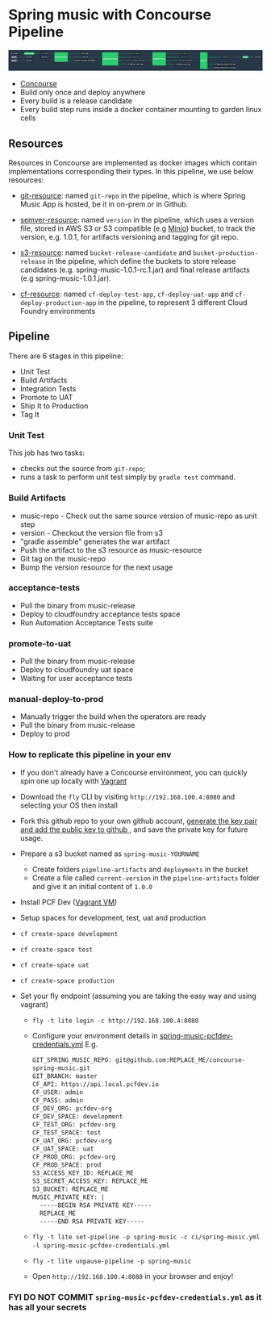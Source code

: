 # Spring music with Concourse Pipeline

![](images/pipeline.png)

* [Concourse](http://councourse.ci)
* Build only once and deploy anywhere
* Every build is a release candidate
* Every build step runs inside a docker container mounting to garden linux cells

## Resources

Resources in Concourse are implemented as docker images which contain implementations corresponding their types. In this pipeline, we use below resources:

- [git-resource](https://github.com/concourse/git-resource): named `git-repo` in the pipeline, which is where Spring Music App is hosted, be it in on-prem or in Github.

- [semver-resource](https://github.com/concourse/semver-resource): named `version` in the pipeline, which uses a version file, stored in AWS S3 or S3 compatible (e.g [Minio](https://www.minio.io/)) bucket, to track the version, e.g. 1.0.1, for artifacts versioning and tagging for git repo.

- [s3-resource](https://github.com/concourse/s3-resource): named `bucket-release-candidate` and `bucket-production-release` in the pipeline, which define the buckets to store release candidates (e.g. spring-music-1.0.1-rc.1.jar) and final release artifacts (e.g spring-music-1.0.1.jar).

- [cf-resource](https://github.com/concourse/cf-resource): named `cf-deploy-test-app`, `cf-deploy-uat-app` and `cf-deploy-production-app` in the pipeline, to represent 3 different Cloud Foundry environments  


## Pipeline

There are 6 stages in this pipeline:
- Unit Test
- Build Artifacts
- Integration Tests
- Promote to UAT
- Ship It to Production
- Tag It

### Unit Test

This job has two tasks:
* checks out the source from `git-repo`;
* runs a task to perform unit test simply by `gradle test` command.

### Build Artifacts

* music-repo - Check out the same source version of music-repo as unit step
* version - Checkout the version file from s3
* "gradle assemble" generates the war artifact
* Push the artifact to the s3 resource as music-resource
* Git tag on the music-repo
* Bump the version resource for the next usage

### acceptance-tests

* Pull the binary from music-release
* Deploy to cloudfoundry acceptance tests space
* Run Automation Acceptance Tests suite

### promote-to-uat

* Pull the binary from music-release
* Deploy to cloudfoundry uat space
* Waiting for user acceptance tests

### manual-deploy-to-prod

* Manually trigger the build when the operators are ready
* Pull the binary from music-release
* Deploy to prod

### How to replicate this pipeline in your env

* If you don't already have a Concourse environment, you can quickly spin one up locally with [Vagrant](https://concourse.ci/vagrant.html])

* Download the `fly` CLI by visiting `http://192.168.100.4:8080` and selecting your OS then install

* Fork this github repo to your own github account, [ generate the key pair and add the public key to github ](https://help.github.com/articles/generating-ssh-keys/), and save the private key for future usage.


* Prepare a s3 bucket named as `spring-music-YOURNAME`
  * Create folders `pipeline-artifacts` and `deployments` in the bucket
  * Create a file called `current-version` in the `pipeline-artifacts` folder and give it an initial content of `1.0.0`


* Install PCF Dev ([Vagrant VM](http://pivotal.io/pcf-dev))
 * Setup spaces for development, test, uat and production
  * `cf create-space development`
  * `cf create-space test`
  * `cf create-space uat`
  * `cf create-space production`


* Set your fly endpoint (assuming you are taking the easy way and using vagrant)

  * `fly -t lite login -c http://192.168.100.4:8080`

  * Configure your environment details in [spring-music-pcfdev-credentials.yml](spring-music-pcfdev-credentials.yml)
    E.g.

    ```
    GIT_SPRING_MUSIC_REPO: git@github.com:REPLACE_ME/concourse-spring-music.git
    GIT_BRANCH: master
    CF_API: https://api.local.pcfdev.io
    CF_USER: admin
    CF_PASS: admin
    CF_DEV_ORG: pcfdev-org
    CF_DEV_SPACE: development
    CF_TEST_ORG: pcfdev-org
    CF_TEST_SPACE: test
    CF_UAT_ORG: pcfdev-org
    CF_UAT_SPACE: uat
    CF_PROD_ORG: pcfdev-org
    CF_PROD_SPACE: prod
    S3_ACCESS_KEY_ID: REPLACE_ME
    S3_SECRET_ACCESS_KEY: REPLACE_ME
    S3_BUCKET: REPLACE_ME
    MUSIC_PRIVATE_KEY: |
      -----BEGIN RSA PRIVATE KEY-----
      REPLACE_ME
      -----END RSA PRIVATE KEY-----
    ```

  * `fly -t lite set-pipeline -p spring-music -c ci/spring-music.yml -l spring-music-pcfdev-credentials.yml`
  * `fly -t lite unpause-pipeline -p spring-music`
  * Open `http://192.168.100.4:8080` in your browser and enjoy!

###  __FYI DO NOT COMMIT `spring-music-pcfdev-credentials.yml` as it has all your secrets__
